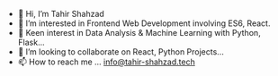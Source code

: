 - 👋 Hi, I’m Tahir Shahzad
- 👀 I’m interested in Frontend Web Development involving ES6, React.
- 🌱 Keen interest in Data Analysis & Machine Learning with Python, Flask...
- 💞️ I’m looking to collaborate on React, Python Projects...
- 📫 How to reach me ... info@tahir-shahzad.tech


